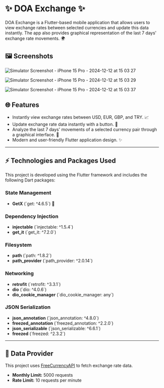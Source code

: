 # ✨ DOA Exchange ✨

DOA Exchange is a Flutter-based mobile application that allows users to view exchange rates between selected currencies and update this data instantly. The app also provides graphical representation of the last 7 days' exchange rate movements. 🌍

## 🖼 Screenshots
![Simulator Screenshot - iPhone 15 Pro - 2024-12-12 at 15 03 27](https://github.com/user-attachments/assets/7b112098-a02e-48be-8e43-c1127e6f09f6)

![Simulator Screenshot - iPhone 15 Pro - 2024-12-12 at 15 03 29](https://github.com/user-attachments/assets/2482dccc-6865-44d3-8864-92ef6b7bb4e0)

![Simulator Screenshot - iPhone 15 Pro - 2024-12-12 at 15 03 37](https://github.com/user-attachments/assets/17b87605-1123-495d-80ab-8de6997ca6e2)

## 🌐 Features

- Instantly view exchange rates between USD, EUR, GBP, and TRY. 📈
- Update exchange rate data instantly with a button. 🔄
- Analyze the last 7 days' movements of a selected currency pair through a graphical interface. 🔼
- Modern and user-friendly Flutter application design. ✨

---

## ⚡ Technologies and Packages Used

This project is developed using the Flutter framework and includes the following Dart packages:

### State Management

- **GetX** (\`get: ^4.6.5\`) 🔨

### Dependency Injection

- **injectable** (\`injectable: ^1.5.4\`)
- **get_it** (\`get_it: ^7.2.0\`)

### Filesystem

- **path** (\`path: ^1.8.2\`)
- **path_provider** (\`path_provider: ^2.0.14\`)

### Networking

- **retrofit** (\`retrofit: ^3.3.1\`)
- **dio** (\`dio: ^4.0.6\`)
- **dio_cookie_manager** (\`dio_cookie_manager: any\`)

### JSON Serialization

- **json_annotation** (\`json_annotation: ^4.8.0\`)
- **freezed_annotation** (\`freezed_annotation: ^2.2.0\`)
- **json_serializable** (\`json_serializable: ^6.6.1\`)
- **freezed** (\`freezed: ^2.3.2\`)

---

## 📝 Data Provider

This project uses [FreeCurrencyAPI](https://api.freecurrencyapi.com) to fetch exchange rate data.

- **Monthly Limit:** 5000 requests
- **Rate Limit:** 10 requests per minute

